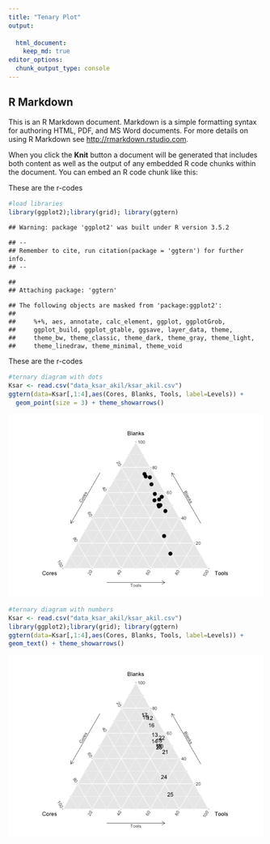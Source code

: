 ```yaml
---
title: "Tenary Plot"
output:
  
  html_document:
    keep_md: true
editor_options: 
  chunk_output_type: console
---
```




## R Markdown

This is an R Markdown document. Markdown is a simple formatting syntax for authoring HTML, PDF, and MS Word documents. For more details on using R Markdown see <http://rmarkdown.rstudio.com>.

When you click the **Knit** button a document will be generated that includes both content as well as the output of any embedded R code chunks within the document. You can embed an R code chunk like this:

These are the r-codes

```r
#load libraries
library(ggplot2);library(grid); library(ggtern)
```

```
## Warning: package 'ggplot2' was built under R version 3.5.2
```

```
## --
## Remember to cite, run citation(package = 'ggtern') for further info.
## --
```

```
## 
## Attaching package: 'ggtern'
```

```
## The following objects are masked from 'package:ggplot2':
## 
##     %+%, aes, annotate, calc_element, ggplot, ggplotGrob,
##     ggplot_build, ggplot_gtable, ggsave, layer_data, theme,
##     theme_bw, theme_classic, theme_dark, theme_gray, theme_light,
##     theme_linedraw, theme_minimal, theme_void
```


These are the r-codes

```r
#ternary diagram with dots
Ksar <- read.csv("data_ksar_akil/ksar_akil.csv")
ggtern(data=Ksar[,1:4],aes(Cores, Blanks, Tools, label=Levels)) +
  geom_point(size = 3) + theme_showarrows()
```

![](ternary_plot_files/figure-html/unnamed-chunk-2-1.png)<!-- -->



```r
#ternary diagram with numbers
Ksar <- read.csv("data_ksar_akil/ksar_akil.csv")
library(ggplot2);library(grid); library(ggtern)
ggtern(data=Ksar[,1:4],aes(Cores, Blanks, Tools, label=Levels)) +
geom_text() + theme_showarrows()
```

![](ternary_plot_files/figure-html/unnamed-chunk-3-1.png)<!-- -->

